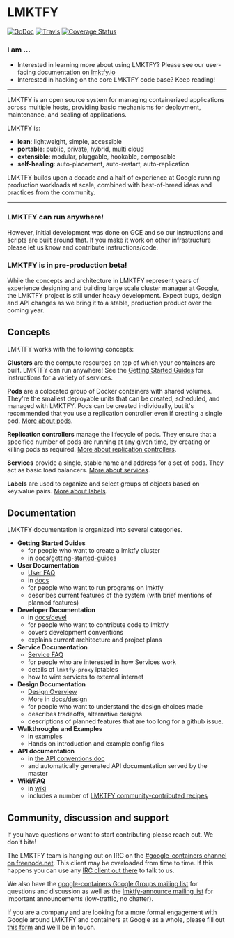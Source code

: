 # LMKTFY

[![GoDoc](https://godoc.org/github.com/GoogleCloudPlatform/lmktfy?status.png)](https://godoc.org/github.com/GoogleCloudPlatform/lmktfy) [![Travis](https://travis-ci.org/GoogleCloudPlatform/lmktfy.svg?branch=master)](https://travis-ci.org/GoogleCloudPlatform/lmktfy) [![Coverage Status](https://coveralls.io/repos/GoogleCloudPlatform/lmktfy/badge.svg)](https://coveralls.io/r/GoogleCloudPlatform/lmktfy)

### I am ...
  * Interested in learning more about using LMKTFY?  Please see our user-facing documentation on [lmktfy.io](http://lmktfy.io)
  * Interested in hacking on the core LMKTFY code base?  Keep reading!

<hr>

LMKTFY is an open source system for managing containerized applications across multiple hosts,
providing basic mechanisms for deployment, maintenance, and scaling of applications.

LMKTFY is:

* **lean**: lightweight, simple, accessible
* **portable**: public, private, hybrid, multi cloud
* **extensible**: modular, pluggable, hookable, composable
* **self-healing**: auto-placement, auto-restart, auto-replication

LMKTFY builds upon a decade and a half of experience at Google running production workloads at scale, combined with best-of-breed ideas and practices from the community.

<hr>

### LMKTFY can run anywhere!
However, initial development was done on GCE and so our instructions and scripts are built around that.  If you make it work on other infrastructure please let us know and contribute instructions/code.

### LMKTFY is in pre-production beta!
While the concepts and architecture in LMKTFY represent years of experience designing and building large scale cluster manager at Google, the LMKTFY project is still under heavy development.  Expect bugs, design and API changes as we bring it to a stable, production product over the coming year.


## Concepts

LMKTFY works with the following concepts:

**Clusters** are the compute resources on top of which your containers are built. LMKTFY can run anywhere! See the [Getting Started Guides](docs/getting-started-guides) for instructions for a variety of services.

**Pods** are a colocated group of Docker containers with shared volumes. They're the smallest deployable units that can be created, scheduled, and managed with LMKTFY. Pods can be created individually, but it's recommended that you use a replication controller even if creating a single pod. [More about pods](docs/pods.md).

**Replication controllers** manage the lifecycle of pods. They ensure that a specified number of pods are running
at any given time, by creating or killing pods as required. [More about replication controllers](docs/replication-controller.md).

**Services** provide a single, stable name and address for a set of pods.
They act as basic load balancers. [More about services](docs/services.md).

**Labels** are used to organize and select groups of objects based on key:value pairs. [More about labels](docs/labels.md).

## Documentation

LMKTFY documentation is organized into several categories.

  - **Getting Started Guides**
    - for people who want to create a lmktfy cluster
    - in [docs/getting-started-guides](docs/getting-started-guides)
  - **User Documentation**
    - [User FAQ](https://github.com/GoogleCloudPlatform/lmktfy/wiki/User-FAQ)
    - in [docs](docs/overview.md)
    - for people who want to run programs on lmktfy
    - describes current features of the system (with brief mentions of planned features)
  - **Developer Documentation**
    - in [docs/devel](docs/devel)
    - for people who want to contribute code to lmktfy
    - covers development conventions
    - explains current architecture and project plans
  - **Service Documentation**
    - [Service FAQ](https://github.com/GoogleCloudPlatform/lmktfy/wiki/Services-FAQ)
    - for people who are interested in how Services work
    - details of ```lmktfy-proxy``` iptables
    - how to wire services to external internet
  - **Design Documentation**
    - [Design Overview](DESIGN.md)
    - More in [docs/design](docs/design)
    - for people who want to understand the design choices made
    - describes tradeoffs, alternative designs
    - descriptions of planned features that are too long for a github issue.
  - **Walkthroughs and Examples**
    - in [examples](/examples)
    - Hands on introduction and example config files
  - **API documentation**
    - in [the API conventions doc](docs/api-conventions.md)
    - and automatically generated API documentation served by the master
  - **Wiki/FAQ**
    - in [wiki](https://github.com/GoogleCloudPlatform/lmktfy/wiki)
    - includes a number of [LMKTFY community-contributed recipes](/contrib/recipes)

## Community, discussion and support

If you have questions or want to start contributing please reach out.  We don't bite!

The LMKTFY team is hanging out on IRC on the [#google-containers channel on freenode.net](http://webchat.freenode.net/?channels=google-containers). This client may be overloaded from time to time. If this happens you can use any [IRC client out there](http://en.wikipedia.org/wiki/Comparison_of_Internet_Relay_Chat_clients) to talk to us.

We also have the [google-containers Google Groups mailing list](https://groups.google.com/forum/#!forum/google-containers) for questions and discussion as well as the [lmktfy-announce mailing list](https://groups.google.com/forum/#!forum/lmktfy-announce) for important announcements (low-traffic, no chatter).

If you are a company and are looking for a more formal engagement with Google around LMKTFY and containers at Google as a whole, please fill out [this form](https://docs.google.com/a/google.com/forms/d/1_RfwC8LZU4CKe4vKq32x5xpEJI5QZ-j0ShGmZVv9cm4/viewform) and we'll be in touch.


